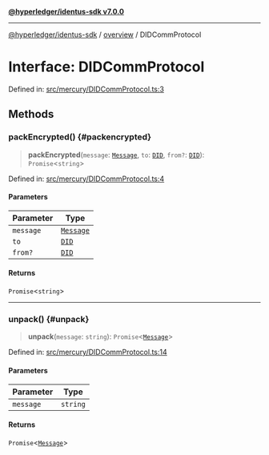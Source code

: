 [**@hyperledger/identus-sdk v7.0.0**](../../README.md)

***

[@hyperledger/identus-sdk](../../README.md) / [overview](../README.md) / DIDCommProtocol

# Interface: DIDCommProtocol

Defined in: [src/mercury/DIDCommProtocol.ts:3](https://github.com/hyperledger/identus-edge-agent-sdk-ts/blob/96423ee84b124a31ce63036d9d623d1cb73a13c2/src/mercury/DIDCommProtocol.ts#L3)

## Methods

### packEncrypted() {#packencrypted}

> **packEncrypted**(`message`: [`Message`](../namespaces/Domain/classes/Message.md), `to`: [`DID`](../namespaces/Domain/classes/DID.md), `from?`: [`DID`](../namespaces/Domain/classes/DID.md)): `Promise`\<`string`\>

Defined in: [src/mercury/DIDCommProtocol.ts:4](https://github.com/hyperledger/identus-edge-agent-sdk-ts/blob/96423ee84b124a31ce63036d9d623d1cb73a13c2/src/mercury/DIDCommProtocol.ts#L4)

#### Parameters

| Parameter | Type |
| ------ | ------ |
| `message` | [`Message`](../namespaces/Domain/classes/Message.md) |
| `to` | [`DID`](../namespaces/Domain/classes/DID.md) |
| `from?` | [`DID`](../namespaces/Domain/classes/DID.md) |

#### Returns

`Promise`\<`string`\>

***

### unpack() {#unpack}

> **unpack**(`message`: `string`): `Promise`\<[`Message`](../namespaces/Domain/classes/Message.md)\>

Defined in: [src/mercury/DIDCommProtocol.ts:14](https://github.com/hyperledger/identus-edge-agent-sdk-ts/blob/96423ee84b124a31ce63036d9d623d1cb73a13c2/src/mercury/DIDCommProtocol.ts#L14)

#### Parameters

| Parameter | Type |
| ------ | ------ |
| `message` | `string` |

#### Returns

`Promise`\<[`Message`](../namespaces/Domain/classes/Message.md)\>
